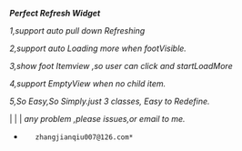 
***Perfect Refresh Widget***


*1,support auto pull down Refreshing*

*2,support auto Loading more when footVisible.*

*3,show foot Itemview ,so user can click and startLoadMore*

*4,support EmptyView when no child item.*

*5,So Easy,So Simply.just 3 classes, Easy to Redefine.*


|
|
|
*any problem ,please issues,or email to me.*
*        zhangjianqiu007@126.com*

